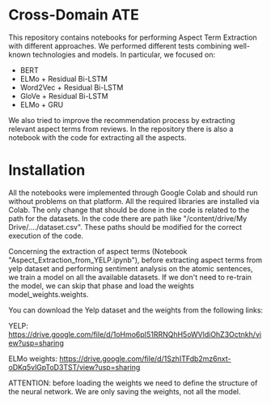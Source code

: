 # Cross-Domain ATE

This repository contains notebooks for performing Aspect Term Extraction with different approaches.
We performed different tests combining well-known technologies and models. In particular, we focused on:

  - BERT
  - ELMo + Residual Bi-LSTM
  - Word2Vec + Residual Bi-LSTM
  - GloVe + Residual Bi-LSTM
  - ELMo + GRU

We also tried to improve the recommendation process by extracting relevant aspect terms from reviews. In the repository there is also a notebook with the code for extracting all the aspects.

# Installation

All the notebooks were implemented through Google Colab and should run without problems on that platform. All the required libraries are installed via Colab. The only change that should be done in the code is related to the path for the datasets.
In the code there are path like "/content/drive/My Drive/..../dataset.csv". These paths should be modified for the correct execution of the code. 

Concerning the extraction of aspect terms (Notebook "Aspect_Extraction_from_YELP.ipynb"), before extracting aspect terms from yelp dataset and performing sentiment analysis on the atomic sentences, we train a model on all the available datasets. If we don't need to re-train the model, we can skip that phase and load the weights model_weights.weights.

You can download the Yelp dataset and the weights from the following links:

YELP: https://drive.google.com/file/d/1oHmo6pI51RRNQhH5oWVldiOhZ3Octnkh/view?usp=sharing

ELMo weights: https://drive.google.com/file/d/1SzhITFdb2mz6nxt-oDKq5vlGpToD3TST/view?usp=sharing


ATTENTION: before loading the weights we need to define the structure of the neural network. We are only saving the weights, not all the model.

